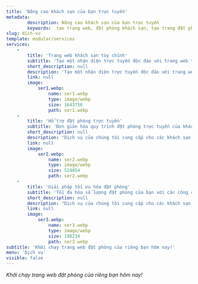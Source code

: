```yaml
---
title: 'Nâng cao khách sạn của bạn trực tuyến'
metadata:
        description: Nâng cao khách sạn của bạn trực tuyến
        keywords:  tạo trang web, đặt phòng khách sạn, tạo trang đặt phòng khách sạn, khách sạn
slug: dich-vu
template: modular/services
services:
    -
        title: 'Trang web khách sạn tùy chỉnh'
        subtitle: 'Tạo một nhận diện trực tuyến độc đáo với trang web tùy chỉnh.'
        short_description: null
        description: 'Tạo một nhận diện trực tuyến độc đáo với trang web tùy chỉnh.'
        link: null
        image:
            ser1.webp:
                name: ser1.webp
                type: image/webp
                size: 1643756
                path: ser1.webp
    -
        title: 'Hỗ trợ đặt phòng trực tuyến'
        subtitle: 'Đơn giản hóa quy trình đặt phòng trực tuyến của khách sạn bạn một cách dễ dàng.'
        short_description: null
        description: "Dịch vụ của chúng tôi cung cấp cho các khách sạn cơ hội xây dựng trang web riêng của họ bằng cách sử dụng tên miền độc đáo.\n\nĐảm bảo một nét cá nhân hóa phản ánh đặc trưng riêng của họ.\nThu hút nhiều đặt phòng trực tiếp hơn và xây dựng mối quan hệ khách hàng mạnh mẽ hơn.\nNổi bật trong ngành khách sạn cạnh tranh với một trang web hoàn toàn phù hợp với thương hiệu của bạn.\nGiải pháp này không chỉ nâng cao nhận diện thương hiệu mà còn tạo điều kiện cho cách đặt phòng trực tiếp, loại bỏ sự phụ thuộc vào các nền tảng bên thứ ba.\n\nVới thiết kế trực quan và chức năng tối ưu, thu hút nhiều khách hơn và tăng tỷ lệ lấp đầy. Đầu tư vào tương lai của khách sạn của bạn bằng cách thiết lập một sự hiện diện trực tuyến mạnh mẽ, phù hợp với đối tượng mục tiêu của bạn."
        link: null
        image:
            ser2.webp:
                name: ser2.webp
                type: image/webp
                size: 524854
                path: ser2.webp
    -
        title: 'Giải pháp tối ưu hóa đặt phòng'
        subtitle: 'Tối đa hóa số lượng đặt phòng của bạn với các công cụ tối ưu hóa của chúng tôi.'
        short_description: null
        description: "Dịch vụ của chúng tôi cung cấp cho các khách sạn cơ hội xây dựng trang web riêng của họ bằng cách sử dụng tên miền độc đáo.\n\nĐảm bảo một nét cá nhân hóa phản ánh đặc trưng riêng của họ.\nThu hút nhiều đặt phòng trực tiếp hơn và xây dựng mối quan hệ khách hàng mạnh mẽ hơn.\nNổi bật trong ngành khách sạn cạnh tranh với một trang web hoàn toàn phù hợp với thương hiệu của bạn.\nGiải pháp này không chỉ nâng cao nhận diện thương hiệu mà còn tạo điều kiện cho cách đặt phòng trực tiếp, loại bỏ sự phụ thuộc vào các nền tảng bên thứ ba.\n\nVới thiết kế trực quan và chức năng tối ưu, thu hút nhiều khách hơn và tăng tỷ lệ lấp đầy. Đầu tư vào tương lai của khách sạn của bạn bằng cách thiết lập một sự hiện diện trực tuyến mạnh mẽ, phù hợp với đối tượng mục tiêu của bạn."
        link: null
        image:
            ser3.webp:
                name: ser3.webp
                type: image/webp
                size: 198234
                path: ser3.webp
subtitle: 'Khởi chạy trang web đặt phòng của riêng bạn hôm nay!'
menu: 'Dịch vụ'
visible: false
---
```


_Khởi chạy trang web đặt phòng của riêng bạn hôm nay!_
